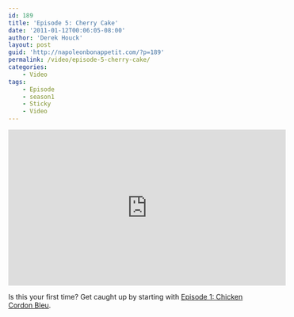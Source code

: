 ```yaml
---
id: 189
title: 'Episode 5: Cherry Cake'
date: '2011-01-12T00:06:05-08:00'
author: 'Derek Houck'
layout: post
guid: 'http://napoleonbonappetit.com/?p=189'
permalink: /video/episode-5-cherry-cake/
categories:
    - Video
tags:
    - Episode
    - season1
    - Sticky
    - Video
---
```


<iframe allowfullscreen="" frameborder="0" height="315" loading="lazy" src="http://www.youtube.com/embed/YJ-lrhQpLmg?rel=0" width="560"></iframe>

Is this your first time? Get caught up by starting with [Episode 1: Chicken Cordon Bleu](/video/episode-1-chicken-cordon-bleu/).